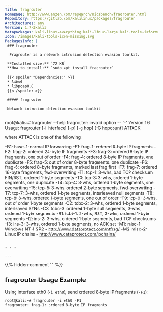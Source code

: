 ```yaml
---
Title: fragrouter
Homepage: http://www.anzen.com/research/nidsbench/fragrouter.html
Repository: https://gitlab.com/kalilinux/packages/fragrouter
Architectures: any
Version: 1.7-3kali3
Metapackages: kali-linux-everything kali-linux-large kali-tools-information-gathering 
Icon: /images/kali-tools-icon-missing.svg
PackagesInfo: |
 ### fragrouter
 
  Fragrouter is a network intrusion detection evasion toolkit.
 
 **Installed size:** `72 KB`  
 **How to install:** `sudo apt install fragrouter`  
 
 {{< spoiler "Dependencies:" >}}
 * libc6 
 * libpcap0.8 
 {{< /spoiler >}}
 
 ##### fragrouter
 
 Network intrusion detection evasion toolkit
 
 ```
 root@kali:~# fragrouter --help
 fragrouter: invalid option -- '-'
 Version 1.6
 Usage: fragrouter [-i interface] [-p] [-g hop] [-G hopcount] ATTACK
 
  where ATTACK is one of the following:
 
  -B1: base-1: normal IP forwarding
  -F1: frag-1: ordered 8-byte IP fragments
  -F2: frag-2: ordered 24-byte IP fragments
  -F3: frag-3: ordered 8-byte IP fragments, one out of order
  -F4: frag-4: ordered 8-byte IP fragments, one duplicate
  -F5: frag-5: out of order 8-byte fragments, one duplicate
  -F6: frag-6: ordered 8-byte fragments, marked last frag first
  -F7: frag-7: ordered 16-byte fragments, fwd-overwriting
  -T1: tcp-1:  3-whs, bad TCP checksum FIN/RST, ordered 1-byte segments
  -T3: tcp-3:  3-whs, ordered 1-byte segments, one duplicate
  -T4: tcp-4:  3-whs, ordered 1-byte segments, one overwriting
  -T5: tcp-5:  3-whs, ordered 2-byte segments, fwd-overwriting
  -T7: tcp-7:  3-whs, ordered 1-byte segments, interleaved null segments
  -T8: tcp-8:  3-whs, ordered 1-byte segments, one out of order
  -T9: tcp-9:  3-whs, out of order 1-byte segments
  -C2: tcbc-2: 3-whs, ordered 1-byte segments, interleaved SYNs
  -C3: tcbc-3: ordered 1-byte null segments, 3-whs, ordered 1-byte segments
  -R1: tcbt-1: 3-whs, RST, 3-whs, ordered 1-byte segments
  -I2: ins-2:  3-whs, ordered 1-byte segments, bad TCP checksums
  -I3: ins-3:  3-whs, ordered 1-byte segments, no ACK set
  -M1: misc-1: Windows NT 4 SP2 - http://www.dataprotect.com/ntfrag/
  -M2: misc-2: Linux IP chains - http://www.dataprotect.com/ipchains/
 
 ```
 
 - - -
 
---
```

{{% hidden-comment "<!--Do not edit anything above this line-->" %}}

## fragrouter Usage Example

Using interface eth0 (`-i eth0`), send ordered 8-byte IP fragments (`-F1`):

```
root@kali:~# fragrouter -i eth0 -F1
fragrouter: frag-1: ordered 8-byte IP fragments
```
